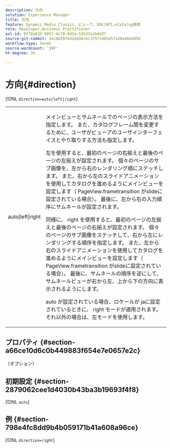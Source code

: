 ```yaml
---
description: 方向
solution: Experience Manager
title: 方向
feature: Dynamic Media Classic，ビューア，SDK/API,eCatalog検索
role: Developer,Business Practitioner
exl-id: 0f78a835-9057-4c79-843a-52b33a1bdd3f
source-git-commit: 1ec8b59f442eb96c6c3f5f1405d57a38a86bd056
workflow-type: tm+mt
source-wordcount: '197'
ht-degree: 3%

---
```


# 方向{#direction}

[!DNL `direction=auto|left|right`]

<table id="table_1D425B7685D448459CD3FE8D683C813C"> 
 <tbody> 
  <tr> 
   <td colname="col1"> <p> <span class="codeph"> auto|left|right  </span> </p> </td> 
   <td colname="col2"> <p>メインビューとサムネールでのページの表示方法を指定します。 また、カタログフレーム間を変更するために、ユーザがビューアのユーザインターフェイスとやり取りする方法も指定します。 </p> <p><span class="codeph">左</span>を使用すると、最初のページの右揃えと最後のページの左揃えが設定されます。 個々のページのサブ画像を、左から右のレンダリング順にステッチします。 また、右から左のスライドアニメーションを使用してカタログを進めるようにメインビューを設定します（ <span class="codeph"> PageView.frametransition </span>がslideに設定されている場合）。 最後に、左から右の入力順序にサムネールが設定されます。 </p> <p>同様に、<span class="codeph"> right </span>を使用すると、最初のページの左揃えと最後のページの右揃えが設定されます。 個々のページのサブ画像をステッチして、右から左にレンダリングする順序を指定します。 また、左から右のスライドアニメーションを使用してカタログを進めるようにメインビューを設定します（ <span class="codeph"> PageView.frametransition </span>がslideに設定されている場合）。 最後に、サムネールの順序を逆にして、サムネールビューが右から左、上から下の方向に表示されるようにします。 </p> <p><span class="codeph"> auto </span>が設定されている場合、ロケールが<span class="codeph"> jaに設定されているときに、<span class="codeph"> right </span>モードが適用されます。</span>それ以外の場合は、<span class="codeph">左</span>モードを使用します。 </p> </td> 
  </tr> 
 </tbody> 
</table>

## プロパティ {#section-a66ce10d6c0b449883f654e7e0657e2c}

（オプション）

## 初期設定 {#section-2879062cee1d4030b43ba3b19693f4f8}

[!DNL `auto`]

## 例 {#section-798e4fc8dd9b4b059171b41a608a96ce}

[!DNL `direction=right`]
